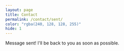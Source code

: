 ```yaml
---
layout: page
title: Contact
permalink: /contact/sent/
color: "rgba(240, 128, 128, 255)"
hide: 1
---
```


<div class="message">
  Message sent! I'll be back to you as soon as possible.
</div>
